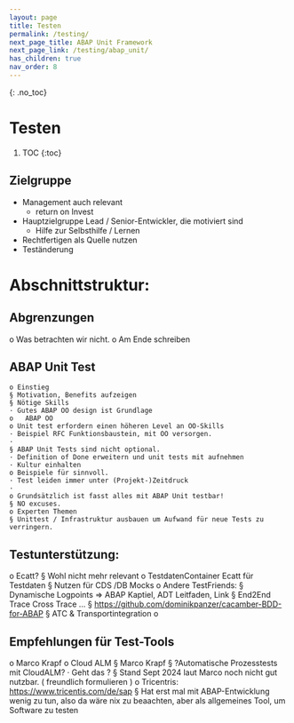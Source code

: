 ```yaml
---
layout: page
title: Testen
permalink: /testing/
next_page_title: ABAP Unit Framework
next_page_link: /testing/abap_unit/
has_children: true
nav_order: 8
---
```


{: .no_toc}
# Testen

1. TOC
{:toc}


## Zielgruppe
- Management auch relevant
    - return on Invest 
- Hauptzielgruppe Lead / Senior-Entwickler, die motiviert sind 
    - Hilfe zur Selbsthilfe / Lernen
- Rechtfertigen als Quelle nutzen 
- Teständerung


# Abschnittstruktur: 
## Abgrenzungen 
o Was betrachten wir nicht. 
o Am Ende schreiben 
## ABAP Unit Test
    o Einstieg
    § Motivation, Benefits aufzeigen
    § Nötige Skills
    · Gutes ABAP OO design ist Grundlage 
    o	ABAP OO 
    o Unit test erfordern einen höheren Level an OO-Skills 
    · Beispiel RFC Funktionsbaustein, mit OO versorgen.
    · 
    § ABAP Unit Tests sind nicht optional.
    · Definition of Done erweitern und unit tests mit aufnehmen
    · Kultur einhalten
    o Beispiele für sinnvoll.
    · Test leiden immer unter (Projekt-)Zeitdruck 
    · 
    o Grundsätzlich ist fasst alles mit ABAP Unit testbar! 
    § NO excuses. 
    o Experten Themen 
    § Unittest / Infrastruktur ausbauen um Aufwand für neue Tests zu verringern. 
## Testunterstützung:
o Ecatt? 
§ Wohl nicht mehr relevant
o TestdatenContainer Ecatt für Testdaten 
§ Nutzen für CDS /DB Mocks
o Andere TestFriends:
§ Dynamische Logpoints => ABAP Kaptiel, ADT Leitfaden,  Link 
§ End2End Trace Cross Trace  …
§ https://github.com/dominikpanzer/cacamber-BDD-for-ABAP
§ ATC &  Transportintegration
o 
## Empfehlungen für Test-Tools
o Marco Krapf 
o Cloud ALM
§ Marco Krapf 
§ ?Automatische Prozesstests mit CloudALM? 
· Geht das ? 
§ Stand Sept 2024 laut Marco noch nicht gut nutzbar. ( freundlich formulieren ) 
o Tricentris: https://www.tricentis.com/de/sap
§ Hat erst mal mit ABAP-Entwicklung wenig zu tun, also da wäre nix zu beaachten, aber als allgemeines Tool, um Software zu testen
